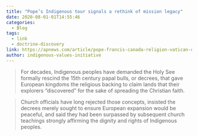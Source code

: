 ```yaml
---
title: "Pope’s Indigenous tour signals a rethink of mission legacy"
date: 2020-08-01-01T14:55:46
categories:
  - Blog
tags:
  - link
  - doctrine-discovery
link: https://apnews.com/article/pope-francis-canada-religion-vatican-city-2c2fbd7e29f871c1cdbc5308a0c7ab44
author: indigenous-values-initiative
---
```

>For decades, Indigenous peoples have demanded the Holy See formally rescind the 15th century papal bulls, or decrees, that gave European kingdoms the religious backing to claim lands that their explorers “discovered” for the sake of spreading the Christian faith.

>Church officials have long rejected those concepts, insisted the decrees merely sought to ensure European expansion would be peaceful, and said they had been surpassed by subsequent church teachings strongly affirming the dignity and rights of Indigenous peoples.
